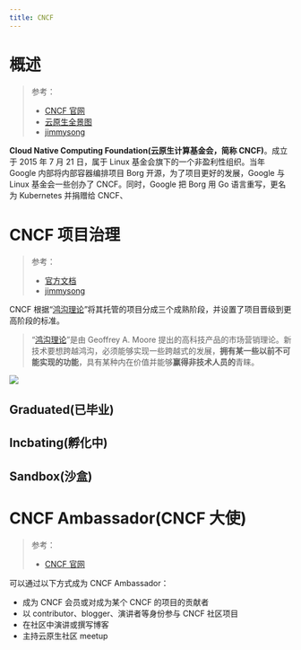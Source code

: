 ```yaml
---
title: CNCF
---
```


# 概述

> 参考：
> - [CNCF 官网](https://www.cncf.io/)
> - [云原生全景图](https://landscape.cncf.io/)
> - [jimmysong](https://jimmysong.io/kubernetes-handbook/cloud-native/cncf.html)

**Cloud Native Computing Foundation(云原生计算基金会，简称 CNCF)**。成立于 2015 年 7 月 21 日，属于 Linux 基金会旗下的一个非盈利性组织。当年 Google 内部将内部容器编排项目 Borg 开源，为了项目更好的发展，Google 与 Linux 基金会一些创办了 CNCF。同时，Google 把 Borg 用 Go 语言重写，更名为 Kubernetes 并捐赠给 CNCF、

# CNCF 项目治理

> 参考：
> - [官方文档](https://www.cncf.io/projects/)
> - [jimmysong](https://jimmysong.io/kubernetes-handbook/cloud-native/cncf-project-governing.html)

CNCF 根据“[鸿沟理论](https://www.jianshu.com/p/a305fa93580b)”将其托管的项目分成三个成熟阶段，并设置了项目晋级到更高阶段的标准。

> “[鸿沟理论](https://www.jianshu.com/p/a305fa93580b)”是由 Geoffrey A. Moore 提出的高科技产品的市场营销理论。新技术要想跨越鸿沟，必须能够实现一些跨越式的发展，**拥有某一些以前不可能实现的功能**，具有某种内在价值并能够**赢得非技术人员的**青睐。

[![](https://notes-learning.oss-cn-beijing.aliyuncs.com/zv9923/1617689496603-62f76ef2-8e71-40df-91a4-e5ef69fbe4ca.jpeg)](https://jimmysong.io/kubernetes-handbook/images/cncf-graduation.jpg)

## Graduated(已毕业)

## Incbating(孵化中)

## Sandbox(沙盒)

# CNCF Ambassador(CNCF 大使)

> 参考：
> - [CNCF 官网](https://www.cncf.io/people/ambassadors/)

可以通过以下方式成为 CNCF Ambassador：

- 成为 CNCF 会员或对成为某个 CNCF 的项目的贡献者
- 以 contributor、blogger、演讲者等身份参与 CNCF 社区项目
- 在社区中演讲或撰写博客
- 主持云原生社区 meetup
